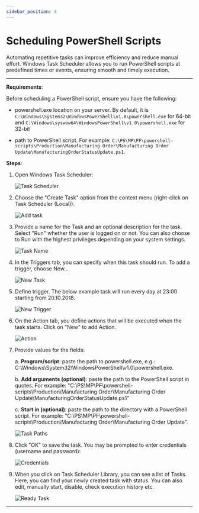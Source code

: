 ```yaml
---
sidebar_position: 4
---
```


# Scheduling PowerShell Scripts

Automating repetitive tasks can improve efficiency and reduce manual effort. Windows Task Scheduler allows you to run PowerShell scripts at predefined times or events, ensuring smooth and timely execution.

---

**Requirements**:

Before scheduling a PowerShell script, ensure you have the following:

- powershell.exe location on your server. By default, it is `C:\Windows\System32\WindowsPowerShell\v1.0\powershell.exe` for 64-bit and `C:\Windows\syswow64\WindowsPowerShell\v1.0\powershell.exe` for 32-bit

- path to PowerShell script. For example: `C:\PS\MP\PF\powershell-scripts\Production\Manufacturing Order\Manufacturing Order Update\ManufacturingOrderStatusUpdate.ps1`.

**Steps**:

1. Open Windows Task Scheduler:

    ![Task Scheduler](./media/scheduling-scripts/task-scheduler.webp)

2. Choose the "Create Task" option from the context menu (right-click on Task Scheduler (Local)).

    ![Add task](./media/scheduling-scripts/create-task.webp)

3. Provide a name for the Task and an optional description for the task. Select "Run" whether the user is logged on or not. You can also choose to Run with the highest privileges depending on your system settings.

    ![Task Name](./media/scheduling-scripts/task-name.webp)

4. In the Triggers tab, you can specify when this task should run. To add a trigger, choose New...

    ![New Task](./media/scheduling-scripts/new-task.webp)

5. Define trigger. The below example task will run every day at 23:00 starting from 20.10.2018.

    ![New Trigger](./media/scheduling-scripts/new-trigger.webp)

6. On the Action tab, you define actions that will be executed when the task starts. Click on "New" to add Action.

    ![Action](./media/scheduling-scripts/action-type.webp)

7. Provide values for the fields:

    a. **Program/script**: paste the path to powershell.exe, e.g.: C:\Windows\System32\WindowsPowerShell\v1.0\powershell.exe.

    b. **Add arguments (optional)**: paste the path to the PowerShell script in quotes. For example: "C:\PS\MP\PF\powershell-scripts\Production\Manufacturing Order\Manufacturing Order Update\ManufacturingOrderStatusUpdate.ps1"

    c. **Start in (optional)**: paste the path to the directory with a PowerShell script. For example: "C:\PS\MP\PF\powershell-scripts\Production\Manufacturing Order\Manufacturing Order Update\".

    ![Task Paths](./media/scheduling-scripts//task-paths.webp)

8. Click "OK" to save the task. You may be prompted to enter credentials (username and password):

    ![Credentials](./media/scheduling-scripts/scheduling-name.webp)

9. When you click on Task Scheduler Library, you can see a list of Tasks. Here, you can find your newly created task with status. You can also edit, manually start, disable, check execution history etc.

    ![Ready Task](./media/scheduling-scripts/ready-task.webp)

---
